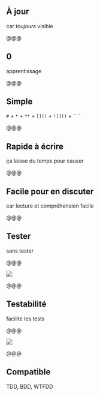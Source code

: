 
## À jour

car *toujours* visible

@@@

## 0

apprentissage

@@@

## Simple

`#` + `*` + `**` + `[]()` + `![]()` + ` ``` `

@@@

## Rapide à écrire

ça laisse du temps pour causer

@@@

## Facile pour en discuter

car lecture et compréhension facile

@@@

## Tester

sans tester

@@@

![](images/testing-by-writing.png)

@@@

## Testabilité

facilite les tests

@@@

![](images/tests.png)

@@@

## Compatible

TDD, BDD, WTFDD